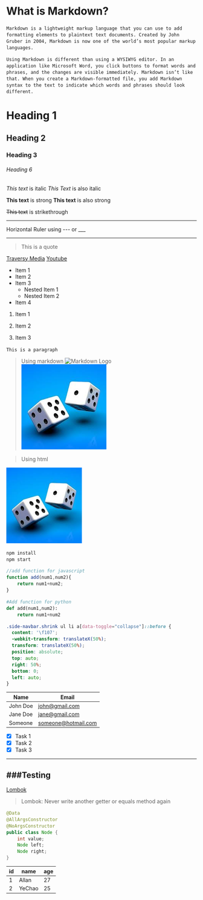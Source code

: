 # What is Markdown?

`Markdown is a lightweight markup language that you can use to add formatting elements to plaintext text documents. Created by John Gruber in 2004, Markdown is now one of the world’s most popular markup languages.`

`Using Markdown is different than using a WYSIWYG editor. In an application like Microsoft Word, you click buttons to format words and phrases, and the changes are visible immediately. Markdown isn’t like that. When you create a Markdown-formatted file, you add Markdown syntax to the text to indicate which words and phrases should look different.`

<!-- Headings -->
# Heading 1
## Heading 2 
### Heading 3
###### Heading 6 

<!-- Italics -->
*This text* is italic
_This Text_ is also italic

<!-- Strong -->
**This text** is strong
__This text__ is also strong

<!-- Strikethrough -->
~~This text~~ is strikethrough 

<!-- Horizontal Ruler -->
---
Horizontal Ruler using --- or ___
___

<!-- Blockquote -->
> This is a quote 

<!-- Links -->
[Traversy Media](http://www.traversymedia.com)
[Youtube](http://www.youtube.com)

<!-- UL -->
* Item 1
* Item 2
* Item 3
  * Nested Item 1
  * Nested Item 2
* Item 4
  
<!-- OL -->
1. Item 1
2. Item 2
3. Item 3

    <!-- Inline Code block -->
`This is a paragraph`

<!-- Images -->
>Using markdown
![Markdown Logo](https://markdown-here.com/img/icon256.png)
![Local image](img/dice.jpg)

>Using html
<img src="img/dice.jpg" width="200px">

<!-- Github Markdown -->

<!-- Code Blocks -->
```bash
npm install
npm start
```

```js
//add function for javascript
function add(num1,num2){
    return num1+num2;
}
```
```python
#Add function for python
def add(num1,num2):
    return num1+num2
```
```css
.side-navbar.shrink ul li a[data-toggle="collapse"]::before {
  content: '\f107';
  -webkit-transform: translateX(50%);
  transform: translateX(50%);
  position: absolute;
  top: auto;
  right: 50%;
  bottom: 0;
  left: auto;
}
```

<!-- Tables -->
| Name     | Email               |
| -------- | ------------------- |
| John Doe | john@gmail.com      |
| Jane Doe | jane@gmail.com      |
| Someone  | someone@hotmail.com |

<!-- Task Lists -->
* [x] Task 1
* [x] Task 2
* [x] Task 3

---
###Testing
---
[Lombok](https://projectlombok.org/)
>Lombok: Never write another getter or equals method again
```java
@Data
@AllArgsConstructor
@NoArgsConstructor
public class Node {
    int value;
    Node left;
    Node right;
}
```

| id  | name   | age |
| --- | ------ | --- |
| 1   | Allan  | 27  |
| 2   | YeChao | 25  |


